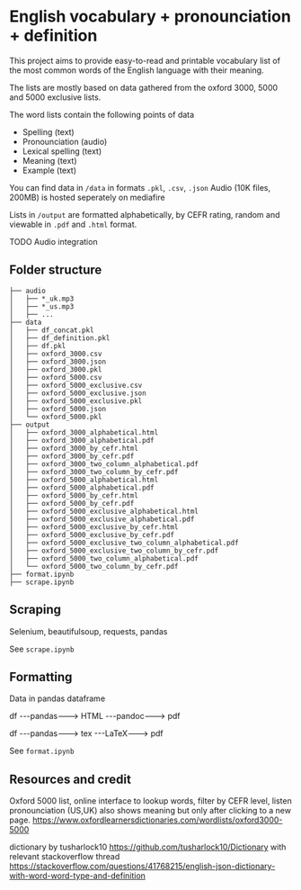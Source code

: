 # English vocabulary + pronounciation + definition

This project aims to provide easy-to-read and printable vocabulary list of the
most common words of the English language with their meaning.

The lists are mostly based on data gathered from the oxford 3000, 5000 and 5000 exclusive lists.

The word lists contain the following points of data
* Spelling (text)
* Pronounciation (audio)
* Lexical spelling (text)
* Meaning (text)
* Example (text)

You can find  data in `/data` in formats `.pkl`, `.csv`, `.json`
Audio (10K files, 200MB) is hosted seperately on mediafire

Lists in `/output` are formatted alphabetically, by CEFR rating, random and viewable in
`.pdf` and `.html` format.

TODO Audio integration 

## Folder structure
```
├── audio
│   ├── *_uk.mp3
│   ├── *_us.mp3
│   ├── ...
├── data
│   ├── df_concat.pkl
│   ├── df_definition.pkl
│   ├── df.pkl
│   ├── oxford_3000.csv
│   ├── oxford_3000.json
│   ├── oxford_3000.pkl
│   ├── oxford_5000.csv
│   ├── oxford_5000_exclusive.csv
│   ├── oxford_5000_exclusive.json
│   ├── oxford_5000_exclusive.pkl
│   ├── oxford_5000.json
│   └── oxford_5000.pkl
├── output
│   ├── oxford_3000_alphabetical.html
│   ├── oxford_3000_alphabetical.pdf
│   ├── oxford_3000_by_cefr.html
│   ├── oxford_3000_by_cefr.pdf
│   ├── oxford_3000_two_column_alphabetical.pdf
│   ├── oxford_3000_two_column_by_cefr.pdf
│   ├── oxford_5000_alphabetical.html
│   ├── oxford_5000_alphabetical.pdf
│   ├── oxford_5000_by_cefr.html
│   ├── oxford_5000_by_cefr.pdf
│   ├── oxford_5000_exclusive_alphabetical.html
│   ├── oxford_5000_exclusive_alphabetical.pdf
│   ├── oxford_5000_exclusive_by_cefr.html
│   ├── oxford_5000_exclusive_by_cefr.pdf
│   ├── oxford_5000_exclusive_two_column_alphabetical.pdf
│   ├── oxford_5000_exclusive_two_column_by_cefr.pdf
│   ├── oxford_5000_two_column_alphabetical.pdf
│   └── oxford_5000_two_column_by_cefr.pdf
├── format.ipynb
├── scrape.ipynb
```
## Scraping
Selenium, beautifulsoup, requests, pandas

See `scrape.ipynb`

## Formatting
Data in pandas dataframe

df ---pandas---> HTML ---pandoc---> pdf

df ---pandas---> tex ---LaTeX---> pdf

See `format.ipynb`

## Resources and credit
Oxford 5000 list, online interface to lookup words, filter by CEFR level,
listen pronounciation (US,UK)
also shows meaning but only after clicking to a new page.
https://www.oxfordlearnersdictionaries.com/wordlists/oxford3000-5000

dictionary by tusharlock10
https://github.com/tusharlock10/Dictionary
with relevant stackoverflow thread
https://stackoverflow.com/questions/41768215/english-json-dictionary-with-word-word-type-and-definition
